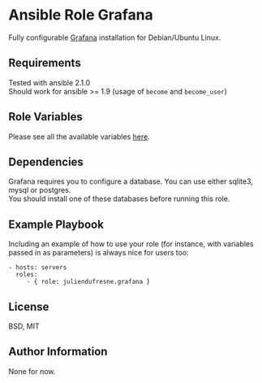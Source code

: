 Ansible Role Grafana
====================

Fully configurable [Grafana](http://grafana.org/) installation for Debian/Ubuntu Linux.

Requirements
------------

Tested with ansible 2.1.0  
Should work for ansible >= 1.9 (usage of `become` and `become_user`)

Role Variables
--------------

Please see all the available variables [here](defaults/main.yml).


Dependencies
------------

Grafana requires you to configure a database. You can use either sqlite3, mysql or postgres.  
You should install one of these databases before running this role.

Example Playbook
----------------

Including an example of how to use your role (for instance, with variables passed in as parameters) is always nice for users too:

    - hosts: servers
      roles:
         - { role: juliendufresne.grafana }

License
-------

BSD, MIT

Author Information
------------------

None for now.
